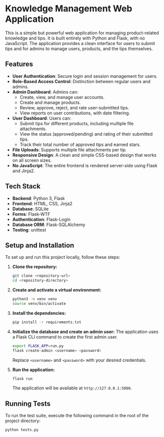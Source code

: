 # Knowledge Management Web Application

This is a simple but powerful web application for managing product-related knowledge and tips. It is built entirely with Python and Flask, with no JavaScript. The application provides a clean interface for users to submit tips and for admins to manage users, products, and the tips themselves.

## Features

- **User Authentication**: Secure login and session management for users.
- **Role-Based Access Control**: Distinction between regular users and admins.
- **Admin Dashboard**: Admins can:
    - Create, view, and manage user accounts.
    - Create and manage products.
    - Review, approve, reject, and rate user-submitted tips.
    - View reports on user contributions, with date filtering.
- **User Dashboard**: Users can:
    - Submit tips for different products, including multiple file attachments.
    - View the status (approved/pending) and rating of their submitted tips.
    - Track their total number of approved tips and earned stars.
- **File Uploads**: Supports multiple file attachments per tip.
- **Responsive Design**: A clean and simple CSS-based design that works on all screen sizes.
- **No JavaScript**: The entire frontend is rendered server-side using Flask and Jinja2.

## Tech Stack

- **Backend**: Python 3, Flask
- **Frontend**: HTML, CSS, Jinja2
- **Database**: SQLite
- **Forms**: Flask-WTF
- **Authentication**: Flask-Login
- **Database ORM**: Flask-SQLAlchemy
- **Testing**: unittest

## Setup and Installation

To set up and run this project locally, follow these steps:

1.  **Clone the repository:**
    ```bash
    git clone <repository-url>
    cd <repository-directory>
    ```

2.  **Create and activate a virtual environment:**
    ```bash
    python3 -m venv venv
    source venv/bin/activate
    ```

3.  **Install the dependencies:**
    ```bash
    pip install -r requirements.txt
    ```

4.  **Initialize the database and create an admin user:**
    The application uses a Flask CLI command to create the first admin user.
    ```bash
    export FLASK_APP=run.py
    flask create-admin <username> <password>
    ```
    Replace `<username>` and `<password>` with your desired credentials.

5.  **Run the application:**
    ```bash
    flask run
    ```
    The application will be available at `http://127.0.0.1:5000`.

## Running Tests

To run the test suite, execute the following command in the root of the project directory:
```bash
python tests.py
```
